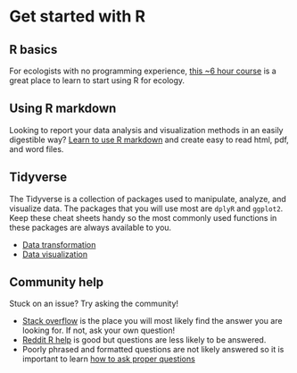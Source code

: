 # Get started with R 

## R basics
For ecologists with no programming experience, [this ~6 hour course](https://datacarpentry.org/R-ecology-lesson/index.html) is a great place to learn to start using R for ecology.

## Using R markdown
Looking to report your data analysis and visualization methods in an easily digestible way? [Learn to use R markdown](https://campus.datacamp.com/courses/reporting-with-rmarkdown/getting-started-with-r-markdown?ex=1) and create easy to read html, pdf, and word files. 

## Tidyverse
The Tidyverse is a collection of packages used to manipulate, analyze, and visualize data. The packages that you will use most are `dplyR` and `ggplot2`. Keep these cheat sheets handy so the most commonly used functions in these packages are always available to you. 
* [Data transformation](https://github.com/rstudio/cheatsheets/blob/master/data-transformation.pdf)
* [Data visualization](https://github.com/rstudio/cheatsheets/blob/master/data-visualization.pdf)

## Community help
Stuck on an issue? Try asking the community!
* [Stack overflow](https://stackoverflow.com/) is the place you will most likely find the answer you are looking for. If not, ask your own question! 
* [Reddit R help](https://www.reddit.com/r/Rlanguage/) is good but questions are less likely to be answered.
* Poorly phrased and formatted questions are not likely answered so it is important to learn [how to ask proper questions](https://stackoverflow.com/help/how-to-ask)
